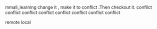 mmall_learning   change it , make it to conflict .Then checkout it. conflict conflict conflict 
conflict 
conflict 
conflict 
conflict 
conflict 

remote  local
